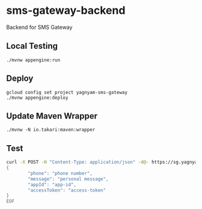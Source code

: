 # sms-gateway-backend

Backend for SMS Gateway

## Local Testing

```
./mvnw appengine:run
```

## Deploy

```
gcloud config set project yagnyam-sms-gateway
./mvnw appengine:deploy
```

## Update Maven Wrapper
```
./mvnw -N io.takari:maven:wrapper
```

## Test

```bash
curl -X POST -H "Content-Type: application/json" -d@- https://sg.yagnyam.in/api <<-EOF
{
        "phone": "phone number",
        "message": "personal message",
        "appId": "app-id",
        "accessToken": "access-token"
}
EOF

```
